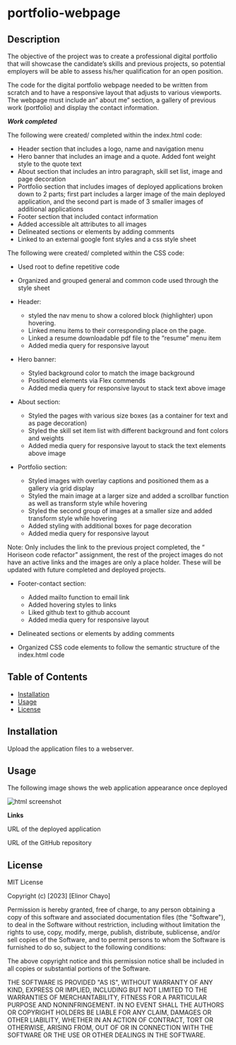 # portfolio-webpage

## Description 

The objective of the project was to create a professional digital portfolio that will showcase the candidate’s skills and previous projects, so potential employers will be able to assess his/her qualification for an open position.

The code for the digital portfolio webpage needed to be written from scratch and to have a responsive layout that adjusts to various viewports. The webpage must include an” about me” section, a gallery of previous work (portfolio) and display the contact information. 

***Work completed*** 

The following were created/ completed within the index.html code:

* Header section that includes a logo, name and navigation menu 
* Hero banner that includes an image and a quote. Added font weight style to the quote text
* About section that includes an intro paragraph, skill set list, image and page decoration 
* Portfolio section that includes images of deployed applications broken down to 2 parts; first part includes a larger image of the main deployed application, and the second part is made of 3 smaller images of additional applications 
* Footer section that included contact information
* Added accessible alt attributes to all images 
* Delineated sections or elements by adding comments
* Linked to an external google font styles and a css style sheet


The following were created/ completed within the CSS code:

* Used root to define repetitive code
* Organized and grouped general and common code used through the style sheet
* Header:
     * styled the nav menu to show a colored block (highlighter) upon hovering.
     * Linked menu items to their corresponding place on the page.
     * Linked a resume downloadable pdf file to the “resume” menu item
     * Added media query for responsive layout
* Hero banner: 
     * Styled background color to match the image background
     * Positioned elements via Flex commends
     * Added media query for responsive layout to stack text above image

* About section:
     * Styled the pages with various size boxes (as a container for text and as page decoration)
     * Styled the skill set item list with different background and font colors and weights
     * Added media query for responsive layout to stack the text elements above image
* Portfolio section:
     * Styled images with overlay captions and positioned them as a gallery via grid display 
     * Styled the main image at a larger size and added a scrollbar function as well as transform style while hovering
     * Styled the second group of images at a smaller size and added transform style while hovering
     * Added styling with additional boxes for page decoration
     * Added media query for responsive layout

Note: Only includes the link to the previous project completed, the “ Horiseon code refactor” assignment, the rest of the project images do not have an active links and the images are only a place holder. These will be updated with future completed and deployed projects. 

* Footer-contact section:
     * Added mailto function to email link
     * Added hovering styles to links 
     * Liked github text to github account 
     * Added media query for responsive layout 

* Delineated sections or elements by adding comments
* Organized CSS code elements to follow the semantic structure of the index.html code



## Table of Contents

* [Installation](#installation)
* [Usage](#usage)
* [License](#license)


## Installation

Upload the application files to a webserver.


## Usage
 

The following image shows the web application appearance once deployed


![html screenshot](assets/images/html-screenshot.png)


**Links**

URL of the deployed application

URL of the GitHub repository

## License

MIT License

Copyright (c) [2023] [Elinor Chayo]

Permission is hereby granted, free of charge, to any person obtaining a copy
of this software and associated documentation files (the "Software"), to deal in the Software without restriction, including without limitation the rights to use, copy, modify, merge, publish, distribute, sublicense, and/or sell copies of the Software, and to permit persons to whom the Software is
furnished to do so, subject to the following conditions:

The above copyright notice and this permission notice shall be included in all copies or substantial portions of the Software.

THE SOFTWARE IS PROVIDED "AS IS", WITHOUT WARRANTY OF ANY KIND, EXPRESS OR
IMPLIED, INCLUDING BUT NOT LIMITED TO THE WARRANTIES OF MERCHANTABILITY,
FITNESS FOR A PARTICULAR PURPOSE AND NONINFRINGEMENT. IN NO EVENT SHALL THE
AUTHORS OR COPYRIGHT HOLDERS BE LIABLE FOR ANY CLAIM, DAMAGES OR OTHER
LIABILITY, WHETHER IN AN ACTION OF CONTRACT, TORT OR OTHERWISE, ARISING FROM, OUT OF OR IN CONNECTION WITH THE SOFTWARE OR THE USE OR OTHER DEALINGS IN THE SOFTWARE.


